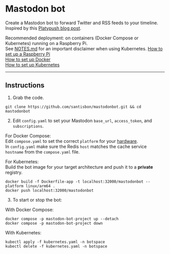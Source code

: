# Mastodon bot

Create a Mastodon bot to forward Twitter and RSS feeds to your timeline.
Inspired by this [Platypush blog post](https://blog.platypush.tech/article/Create-a-Mastodon-bot-to-forward-Twitter-and-RSS-feeds-to-your-timeline).  

Recommended deployment: on containers (Docker Compose or Kubernetes) running on a Raspberry Pi.  
See [NOTES.md](NOTES.md) for an important disclaimer when using Kubernetes.
[How to set up a Raspberry Pi](https://github.com/santisbon/guides/blob/main/setup/raspberry-pi.md)  
[How to set up Docker](https://github.com/santisbon/guides/blob/main/setup/docker.md)  
[How to set up Kubernetes](https://github.com/santisbon/guides/blob/main/setup/k8s.md)

---  
## Instructions

1. Grab the code.
```Shell
git clone https://github.com/santisbon/mastodonbot.git && cd mastodonbot
```

2. Edit `config.yaml` to set your Mastodon `base_url`, `access_token`, and `subscriptions`.  

For Docker Compose:  
Edit `compose.yaml` to set the correct `platform` for your [hardware](https://github.com/santisbon/guides/blob/main/setup/docker.md#architecture).  
In `config.yaml` make sure the Redis `host` matches the cache service `hostname` from the `compose.yaml` file.

For Kubernetes:  
Build the bot image for your target architecture and push it to a **private** registry.
```Shell
docker build -f Dockerfile-app -t localhost:32000/mastodonbot --platform linux/arm64 .
docker push localhost:32000/mastodonbot
```

3. To start or stop the bot:

With Docker Compose:
```Shell
docker compose -p mastodon-bot-project up --detach
docker compose -p mastodon-bot-project down
```

With Kubernetes:
```Shell
kubectl apply -f kubernetes.yaml -n botspace
kubectl delete -f kubernetes.yaml -n botspace
```